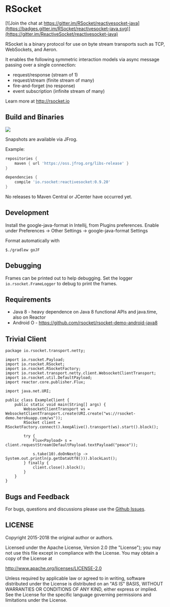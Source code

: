 # RSocket

[![Join the chat at https://gitter.im/RSocket/reactivesocket-java](https://badges.gitter.im/RSocket/reactivesocket-java.svg)](https://gitter.im/ReactiveSocket/reactivesocket-java)

RSocket is a binary protocol for use on byte stream transports such as TCP, WebSockets, and Aeron.

It enables the following symmetric interaction models via async message passing over a single connection:

- request/response (stream of 1)
- request/stream (finite stream of many)
- fire-and-forget (no response)
- event subscription (infinite stream of many)

Learn more at http://rsocket.io

## Build and Binaries

<a href='https://travis-ci.org/rsocket/rsocket-java/builds'><img src='https://travis-ci.org/rsocket/rsocket-java.svg?branch=1.0.x'></a>

Snapshots are available via JFrog.

Example:

```groovy
repositories {
    maven { url 'https://oss.jfrog.org/libs-release' }
}

dependencies {
    compile 'io.rsocket:reactivesocket:0.9.20'
}
```

No releases to Maven Central or JCenter have occurred yet.

## Development

Install the google-java-format in Intellij, from Plugins preferences.
Enable under Preferences -> Other Settings -> google-java-format Settings

Format automatically with

```
$./gradlew goJF
```

## Debugging
Frames can be printed out to help debugging. Set the logger `io.rsocket.FrameLogger` to debug to print the frames.

## Requirements

- Java 8 - heavy dependence on Java 8 functional APIs and java.time, also on Reactor
- Android O - https://github.com/rsocket/rsocket-demo-android-java8

## Trivial Client

```
package io.rsocket.transport.netty;

import io.rsocket.Payload;
import io.rsocket.RSocket;
import io.rsocket.RSocketFactory;
import io.rsocket.transport.netty.client.WebsocketClientTransport;
import io.rsocket.util.DefaultPayload;
import reactor.core.publisher.Flux;

import java.net.URI;

public class ExampleClient {
    public static void main(String[] args) {
        WebsocketClientTransport ws = WebsocketClientTransport.create(URI.create("ws://rsocket-demo.herokuapp.com/ws"));
        RSocket client = RSocketFactory.connect().keepAlive().transport(ws).start().block();

        try {
            Flux<Payload> s = client.requestStream(DefaultPayload.textPayload("peace"));

            s.take(10).doOnNext(p -> System.out.println(p.getDataUtf8())).blockLast();
        } finally {
            client.close().block();
        }
    }
}
```

## Bugs and Feedback

For bugs, questions and discussions please use the [Github Issues](https://github.com/RSocket/reactivesocket-java/issues).

## LICENSE

Copyright 2015-2018 the original author or authors.

Licensed under the Apache License, Version 2.0 (the "License");
you may not use this file except in compliance with the License.
You may obtain a copy of the License at

http://www.apache.org/licenses/LICENSE-2.0

Unless required by applicable law or agreed to in writing, software
distributed under the License is distributed on an "AS IS" BASIS,
WITHOUT WARRANTIES OR CONDITIONS OF ANY KIND, either express or implied.
See the License for the specific language governing permissions and
limitations under the License.
